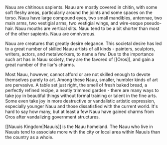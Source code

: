 Nauu are chitinous sapients. Nauu are mostly covered in chitin, with some soft fleshy areas, particularly around the joints and some spaces on the torso. Nauu have large compound eyes, two small mandibles, antennae, two main arms, two vestigial arms, two vestigial wings, and wire-esque pseudo-hair. Nauu mouths are vertical slits. Nauu tend to be a bit shorter than most of the other sapients. Nauu are omnivorous.

Nauu are creatures that greatly desire elegance. This societal desire has led to a great number of skilled Nauu artists of all kinds - painters, sculptors, writers, actors, and metalworkers, to name a few. Due to the importance such art has in Nauu society, they are the favored of [[Oros]], and gain a great number of the liar's charms.

Most Nauu, however, cannot afford or are not skilled enough to devote themselves purely to art. Among these Nauu, smaller, humbler kinds of art are pervasive. A table set just right, the smell of fresh baked bread, a perfectly refined recipe, a neatly trimmed garden - there are many ways to take joy in beautiful things without formal training or talent in the fine arts. Some even take joy in more destructive or vandalistic artistic expression, especially younger Nauu and those dissatisfied with the current world. It's hard to say how many, but at least a few Nauu have gained charms from Oros after vandalizing government structures.

[[Nauuis Kingdom|Nauuis]] is the Nauu homeland. The Nauu who live in Nauuis tend to associate more with the city or local area within Nauuis than the country as a whole.